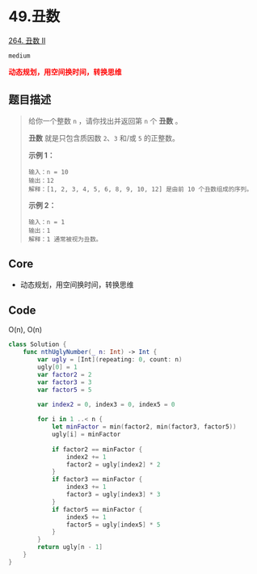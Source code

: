 # 49.丑数

[264. 丑数 II](https://leetcode.cn/problems/ugly-number-ii/)

`medium`

**<font color=red>动态规划，用空间换时间，转换思维</font>**

## 题目描述

> 给你一个整数 `n` ，请你找出并返回第 `n` 个 **丑数** 。
>
> **丑数** 就是只包含质因数 `2`、`3` 和/或 `5` 的正整数。
>
>  
>
> **示例 1：**
>
> ```
> 输入：n = 10
> 输出：12
> 解释：[1, 2, 3, 4, 5, 6, 8, 9, 10, 12] 是由前 10 个丑数组成的序列。
> ```
>
> **示例 2：**
>
> ```
> 输入：n = 1
> 输出：1
> 解释：1 通常被视为丑数。
> ```



## Core

- 动态规划，用空间换时间，转换思维



## Code

O(n), O(n)

```swift
class Solution {
    func nthUglyNumber(_ n: Int) -> Int {
        var ugly = [Int](repeating: 0, count: n)
        ugly[0] = 1
        var factor2 = 2
        var factor3 = 3
        var factor5 = 5

        var index2 = 0, index3 = 0, index5 = 0
        
        for i in 1 ..< n {
            let minFactor = min(factor2, min(factor3, factor5))
            ugly[i] = minFactor
            
            if factor2 == minFactor {
                index2 += 1
                factor2 = ugly[index2] * 2
            }
            if factor3 == minFactor {
                index3 += 1
                factor3 = ugly[index3] * 3
            }
            if factor5 == minFactor {
                index5 += 1
                factor5 = ugly[index5] * 5
            }
        }
        return ugly[n - 1]
    }
}
```

